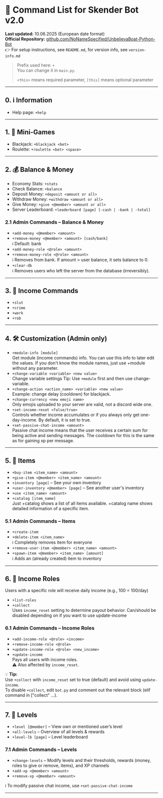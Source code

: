 # 📜 Command List for Skender Bot v2.0

**Last updated:** 10.06.2025 (European date format)  
**Official Repository:** [github.com/NoNameSpecified/UnbelievaBoat-Python-Bot](https://github.com/NoNameSpecified/UnbelievaBoat-Python-Bot)  
👉 For setup instructions, see `README.md`, for version info, see `version-info.md`

> Prefix used here: `+`  
> You can change it in `main.py`.
>
> `<this>` means required parameter, `[this]` means optional parameter

---

## 0. ℹ️ Information

- Help page: `+help`

---

## 1. 🎲 Mini-Games

- Blackjack: `+blackjack <bet>`
- Roulette: `+roulette <bet> <space>`

---

## 2. 💰 Balance & Money

- Economy Stats: `+stats`
- Check Balance: `+balance`
- Deposit Money: `+deposit <amount or all>`
- Withdraw Money: `+withdraw <amount or all>`
- Give Money: `+give <@member> <amount or all>`
- Server Leaderboard: `+leaderboard [page] [-cash | -bank | -total]`

### 2.1 Admin Commands – Balance & Money

- `+add-money <@member> <amount>`
- `+remove-money <@member> <amount> [cash/bank]`  
  ℹ️ Default: bank
- `+add-money-role <@role> <amount>`
- `+remove-money-role <@role> <amount>`  
  ℹ️ Removes from bank. If amount > user balance, it sets balance to 0.
- `+clear-db`  
  ℹ️ Removes users who left the server from the database (irreversibly).

---

## 3. 💼 Income Commands

- `+slut`
- `+crime`
- `+work`
- `+rob`

---

## 4. 🛠️ Customization (Admin only)

- `+module-info [module]`  
  Get module (income commands) info. You can use this info to later edit the values.
  If you don't know the module names, just use +module without any parameter.
- `+change-variable <variable> <new value>`  
  Change variable settings
  Tip: Use `+module` first and then use change-variable.
- `+change-action <action_name> <variable> <new value>`  
  Example: change delay (cooldown) for blackjack.
- `+change-currency <new emoji name>`  
  Only emojis uploaded to your server are valid, not a discord wide one.
- `+set-income-reset <false/true>`  
  Controls whether income accumulates or if you always only get one-day-income. 
  By default, it is set to true.
- `+set-passive-chat-income <amount>`  
  Passive chat income means that the user receives a certain sum for being active and sending messages.
  The cooldown for this is the same as for gaining xp per message.

---

## 5. 🎁 Items

- `+buy-item <item_name> <amount>`
- `+give-item <@member> <item_name> <amount>`
- `+inventory [page]` – See your own inventory
- `+user-inventory <@member> [page]` – See another user's inventory
- `+use <item_name> <amount>`
- `+catalog [item_name]`  
  Just +catalog shows a list of all items available.
  +catalog name shows detailed information of a specific item.

### 5.1 Admin Commands – Items

- `+create-item`
- `+delete-item <item_name>`  
  ℹ️ Completely removes item for everyone
- `+remove-user-item <@member> <item_name> <amount>`
- `+spawn-item <@member> <item_name> [amount]`  
  ℹ️ Adds an (already created) item to inventory

---

## 6. 👥 Income Roles

Users with a specific role will receive daily income (e.g., 100 = 100/day)

- `+list-roles`
- `+collect`  
  Uses `income_reset` setting to determine payout behavior.
  Can/should be disabled depending on if you want to use update-income

### 6.1 Admin Commands – Income Roles

- `+add-income-role <@role> <income>`
- `+remove-income-role <@role>`
- `+update-income-role <@role> <new_income>`
- `+update-income`  
  Pays all users with income roles.  
  ⚠️ Also affected by `income_reset`.

💡 **Tip:**  
Use `+collect` with `income_reset` set to true (default) and avoid using `update-income`.  
To disable `+collect`, edit `bot.py` and comment out the relevant block (elif command in ["collect" ...).

---

## 7. 🧬 Levels

- `+level [@member]` – View own or mentioned user’s level
- `+all-levels` – Overview of all levels & rewards
- `+level-lb [page]` – Level leaderboard

### 7.1 Admin Commands – Levels

- `+change-levels` – Modify levels and their thresholds, rewards (money, roles to give or remove, items), and XP channels
- `+add-xp <@member> <amount>`
- `+remove-xp <@member> <amount>`

ℹ️ To modify passive chat income, use `+set-passive-chat-income`

---
